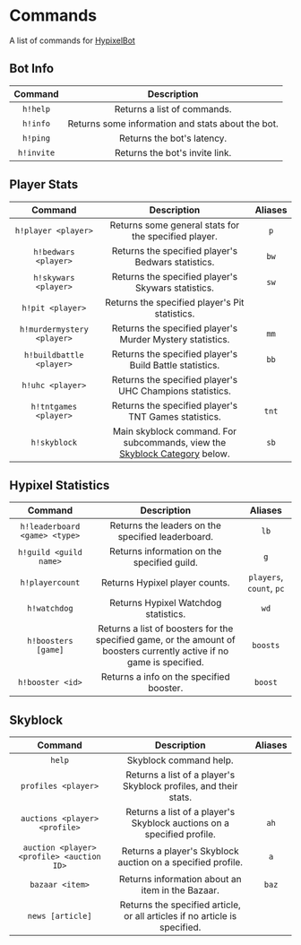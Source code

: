 # Commands
A list of commands for [HypixelBot](https://plun1331.github.io/hypixelbot)

## Bot Info
|Command|Description|
|:---:|:---:|
|`h!help`|Returns a list of commands.|
|`h!info`|Returns some information and stats about the bot.|
|`h!ping`|Returns the bot's latency.|
|`h!invite`|Returns the bot's invite link.|

## Player Stats
|Command|Description|Aliases|
|:---:|:---:|:---:|
|`h!player <player>`|Returns some general stats for the specified player.|`p`|
|`h!bedwars <player>`|Returns the specified player's Bedwars statistics.|`bw`|
|`h!skywars <player>`|Returns the specified player's Skywars statistics.|`sw`|
|`h!pit <player>`|Returns the specified player's Pit statistics.||
|`h!murdermystery <player>`|Returns the specified player's Murder Mystery statistics.|`mm`|
|`h!buildbattle <player>`|Returns the specified player's Build Battle statistics.|`bb`|
|`h!uhc <player>`|Returns the specified player's UHC Champions statistics.||
|`h!tntgames <player>`|Returns the specified player's TNT Games statistics.|`tnt`|
|`h!skyblock`|Main skyblock command. For subcommands, view the [Skyblock Category](#skyblock) below.|`sb`|

## Hypixel Statistics
|Command|Description|Aliases|
|:---:|:---:|:---:|
|`h!leaderboard <game> <type>`|Returns the leaders on the specified leaderboard.|`lb`|
|`h!guild <guild name>`|Returns information on the specified guild.|`g`|
|`h!playercount`|Returns Hypixel player counts.|`players`, `count`, `pc`|
|`h!watchdog`|Returns Hypixel Watchdog statistics.|`wd`|
|`h!boosters [game]`|Returns a list of boosters for the specified game, or the amount of boosters currently active if no game is specified.|`boosts`|
|`h!booster <id>`|Returns a info on the specified booster.|`boost`|

## Skyblock
|Command|Description|Aliases|
|:---:|:---:|:---:|
|`help`|Skyblock command help.||
|`profiles <player>`|Returns a list of a player's Skyblock profiles, and their stats.||
|`auctions <player> <profile>`|Returns a list of a player's Skyblock auctions on a specified profile.|`ah`|
|`auction <player> <profile> <auction ID>`|Returns a player's Skyblock auction on a specified profile.|`a`|
|`bazaar <item>`|Returns information about an item in the Bazaar.|`baz`|
|`news [article]`|Returns the specified article, or all articles if no article is specified.||
